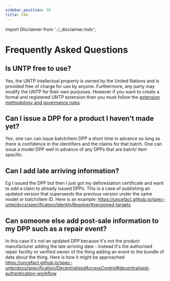 ```yaml
---
sidebar_position: 30
title: FAQ
---
```


import Disclaimer from '../\_disclaimer.mdx';

<Disclaimer />

# Frequently Asked Questions

## Is UNTP free to use?

Yes, the UNTP intellectual property is owned by the United Nations and is provided free of charge for use by anyone. Furthermore, any party may modify the UNTP for their own purposes. However if you want to create a formal and registered UNTP extension then you must follow the [extension methodology and governance rules](../extensions/ExtensionsMethodology.md). 


## Can I issue a DPP for a product I haven't made yet? 

Yes, one can can issue batch/item DPP a short time in advance so long as there is confidence in the identifiers and the claims for that batch. One can issue a model DPP well in advance of any DPPs that are batch/ item specific.

## Can I add late arriving information? 

Eg I issued the DPP but then I just got my deforestation certificate and want to add a claim to already issued DPPs. This is a case of publishing an updated version that superseeds the previous version under the same model or batch/item ID. Here is an example: https://uncefact.github.io/spec-untp/docs/specification/IdentityResolver#versioned-targets

## Can someone else add post-sale information to my DPP such as a repair event? 

In this case it's not an updated DPP because it's not the product manufacturer adding the late arriving data - instead it's the authorised repair facility or verified owner of the thing adding an event to the bundle of data about the thing. Here is how it might be approached https://uncefact.github.io/spec-untp/docs/specification/DecentralisedAccessControl#decentralised-authentication-workflow

